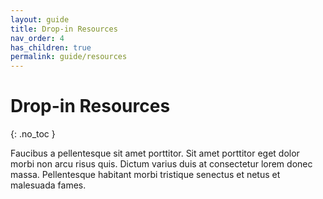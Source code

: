 ```yaml
---
layout: guide
title: Drop-in Resources
nav_order: 4
has_children: true
permalink: guide/resources
---
```


# Drop-in Resources
{: .no_toc }

Faucibus a pellentesque sit amet porttitor. Sit amet porttitor eget dolor morbi non arcu risus quis. Dictum varius duis at consectetur lorem donec massa. Pellentesque habitant morbi tristique senectus et netus et malesuada fames.
